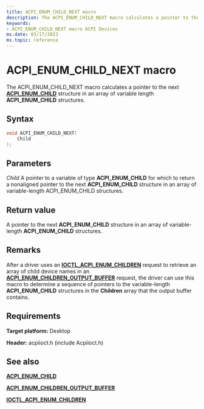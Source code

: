 ```yaml
---
title: ACPI_ENUM_CHILD_NEXT macro
description: The ACPI_ENUM_CHILD_NEXT macro calculates a pointer to the next ACPI_ENUM_CHILD structure in an array of variable length ACPI_ENUM_CHILD structures.
keywords: 
- ACPI_ENUM_CHILD_NEXT macro ACPI Devices
ms.date: 03/17/2023
ms.topic: reference
---
```


# ACPI_ENUM_CHILD_NEXT macro

The ACPI_ENUM_CHILD_NEXT macro calculates a pointer to the next [**ACPI_ENUM_CHILD**](/windows-hardware/drivers/ddi/acpiioct/ns-acpiioct-_acpi_enum_child) structure in an array of variable length **ACPI_ENUM_CHILD** structures.

## Syntax

```cpp
void ACPI_ENUM_CHILD_NEXT(
    Child
);
```

## Parameters

*Child*
A pointer to a variable of type **ACPI_ENUM_CHILD** for which to return a nonaligned pointer to the next **ACPI_ENUM_CHILD** structure in an array of variable-length ACPI_ENUM_CHILD structures.

## Return value

A pointer to the next **ACPI_ENUM_CHILD** structure in an array of variable-length **ACPI_ENUM_CHILD** structures.

## Remarks

After a driver uses an [**IOCTL_ACPI_ENUM_CHILDREN**](/windows-hardware/drivers/ddi/acpiioct/ni-acpiioct-ioctl_acpi_enum_children) request to retrieve an array of child device names in an [**ACPI_ENUM_CHILDREN_OUTPUT_BUFFER**](/windows-hardware/drivers/ddi/acpiioct/ns-acpiioct-_acpi_enum_children_output_buffer) request, the driver can use this macro to determine a sequence of pointers to the variable-length **ACPI_ENUM_CHILD** structures in the **Children** array that the output buffer contains.

## Requirements

**Target platform:** Desktop

**Header:** acpiioct.h (include Acpiioct.h)

## See also

[**ACPI_ENUM_CHILD**](/windows-hardware/drivers/ddi/acpiioct/ns-acpiioct-_acpi_enum_child)

[**ACPI_ENUM_CHILDREN_OUTPUT_BUFFER**](/windows-hardware/drivers/ddi/acpiioct/ns-acpiioct-_acpi_enum_children_output_buffer)

[**IOCTL_ACPI_ENUM_CHILDREN**](/windows-hardware/drivers/ddi/acpiioct/ni-acpiioct-ioctl_acpi_enum_children)

